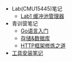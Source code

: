 - Lab(CMU15445)笔记
  - [Lab1 缓冲池管理器](/ProjectDocs/CMU%2015445/Lab1缓冲池管理器.md)
- 青训营笔记
  - [Go语言入门](/ProjectDocs/青训营笔记/Go语言.md)
  - [存储&数据库](/ProjectDocs/青训营笔记/存储&数据库.md)
  - [HTTP框架修炼之道](/ProjectDocs/%E9%9D%92%E8%AE%AD%E8%90%A5%E7%AC%94%E8%AE%B0/HTTP%E6%A1%86%E6%9E%B6%E4%BF%AE%E7%82%BC%E4%B9%8B%E9%81%93.md)
- [工具安装笔记](/ProjectDocs/工具安装笔记.md)
